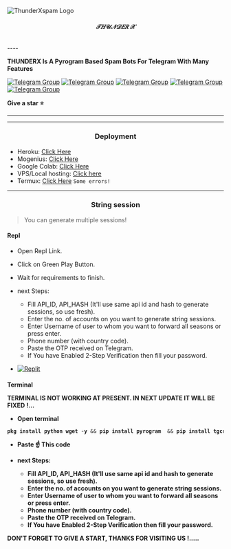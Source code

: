 <p aling="center">
  <img src="https://telegra.ph/file/d44e21c2ba129c6aba2ab.jpg" alt="ThunderXspam Logo">
    </p>
  <h6 align="center">
    <b>𝒯𝐻𝒰𝒩𝒟𝐸𝑅 𝒳</b>
  </h6>
----

<b> THUNDERX Is A Pyrogram Based Spam Bots For Telegram With Many Features </b>



[![Telegram Group](https://img.shields.io/badge/Telegram-Group-white?&style=social&logo=telegram)](https://t.me/UNI_INDIA_0000)
[![Telegram Group](https://img.shields.io/badge/Telegram-Group-white?&style=social&logo=telegram)](https://t.me/FriendCastel)
[![Telegram Group](https://img.shields.io/badge/Telegram-Group-white?&style=social&logo=telegram)](https://t.me/free_fire_chat_group_official)
[![Telegram Group](https://img.shields.io/badge/Telegram-Group-white?&style=social&logo=telegram)](https://t.me/Romeo9019)
[![Telegram Group](https://img.shields.io/badge/Telegram-Group-white?&style=social&logo=telegram)](https://t.me/LegendBotSpam)

<b> Give a star ⭐</b>

----
----

<h3 align="center">Deployment</h3>

  - Heroku: [Click Here](https://github.com/RiZoeLX/SpamX/blob/main/resources/heroku.md)
  - Mogenius: [Click Here](https://youtu.be/6XIjTbumJYY)
  - Google Colab: [Click Here](https://youtu.be/sYgy4_8i7c8)
  - VPS/Local hosting: [Click here](https://github.com/RiZoeLX/SpamX/blob/main/resources/local.md)
  - Termux: [Click Here](https://github.com/RiZoeLX/SpamX/blob/main/resources/termux.md) `Some errors!`

----

<h3 align="center">String session</h3>

> You can generate multiple sessions!

<h4>Repl</h4>

  * Open Repl Link.
  * Click on Green Play Button.
  * Wait for requirements to finish.
  * next Steps:
    * Fill API_ID, API_HASH (It'll use same api id and hash to generate sessions, so use fresh).
    * Enter the no. of accounts on you want to generate string sessions.
    * Enter Username of user to whom you want to forward all seasons or press enter.
    * Phone number (with country code).
    * Paste the OTP received on Telegram.
    * If You have Enabled 2-Step Verification then fill your password.


  * [![Replit](https://img.shields.io/badge/SpamX-Run%20On%20ReplIT-black?style=for-the-badge&logo=replit)](https://replit.com/@RiZoeL/SpamX-Sessions?v=1)


<h4>Terminal</4>
<br>


 <b>TERMINAL IS NOT WORKING AT PRESENT. IN NEXT UPDATE IT WILL BE FIXED !...</b>


  * Open terminal

   ```python
pkg install python wget -y && pip install pyrogram  && pip install tgcrypto&& wget https://raw.githubusercontent.com/APL9210/THUNDERX/main/multisess.py && python3 multisess.py
   ```
  * Paste ☝️ This code

  * next Steps:
     * Fill API_ID, API_HASH (It'll use same api id and hash to generate sessions, so use fresh).
     * Enter the no. of accounts on you want to generate string sessions.
     * Enter Username of user to whom you want to forward all seasons or press enter.
     * Phone number (with country code).
     * Paste the OTP received on Telegram.
     * If You have Enabled 2-Step Verification then fill your password.

<b>DON'T FORGET TO GIVE A START, THANKS FOR VISITING US !.....</b>
